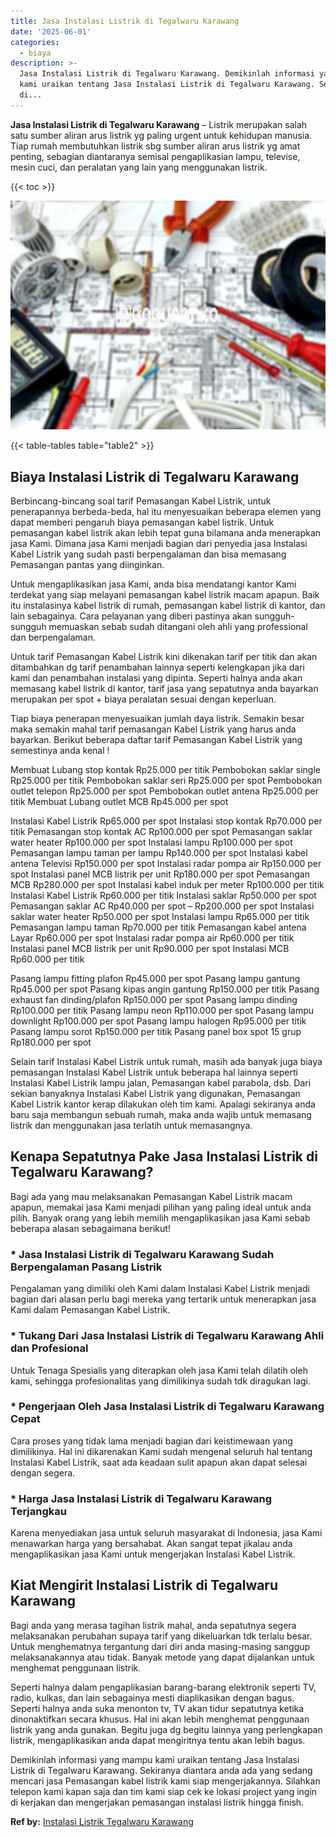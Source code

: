 ```yaml
---
title: Jasa Instalasi Listrik di Tegalwaru Karawang
date: '2025-06-01'
categories:
  - biaya
description: >-
  Jasa Instalasi Listrik di Tegalwaru Karawang. Demikinlah informasi yang mampu
  kami uraikan tentang Jasa Instalasi Listrik di Tegalwaru Karawang. Sekiranya
  di...
---
```


**Jasa Instalasi Listrik di Tegalwaru Karawang** – Listrik merupakan salah satu sumber aliran arus listrik yg paling urgent untuk kehidupan manusia. Tiap rumah membutuhkan listrik sbg sumber aliran arus listrik yg amat penting, sebagian diantaranya semisal pengaplikasian lampu, televise, mesin cuci, dan peralatan yang lain yang menggunakan listrik.

{{< toc >}}

![Jasa Instalasi Listrik di Tegalwaru Karawang](/images/instalasi-listrik-murah45.png)

{{< table-tables table="table2" >}}

## Biaya Instalasi Listrik di Tegalwaru Karawang

Berbincang-bincang soal tarif Pemasangan Kabel Listrik, untuk penerapannya berbeda-beda, hal itu menyesuaikan beberapa elemen yang dapat memberi pengaruh biaya pemasangan kabel listrik. Untuk pemasangan kabel listrik akan lebih tepat guna bilamana anda menerapkan jasa Kami. Dimana jasa Kami menjadi bagian dari penyedia jasa Instalasi Kabel Listrik yang sudah pasti berpengalaman dan bisa memasang Pemasangan pantas yang diinginkan.

Untuk mengaplikasikan jasa Kami, anda bisa mendatangi kantor Kami terdekat yang siap melayani pemasangan kabel listrik macam apapun. Baik itu instalasinya kabel listrik di rumah, pemasangan kabel listrik di kantor, dan lain sebagainya. Cara pelayanan yang diberi pastinya akan sungguh-sungguh memuaskan sebab sudah ditangani oleh ahli yang professional dan berpengalaman.

Untuk tarif Pemasangan Kabel Listrik kini dikenakan tarif per titik dan akan ditambahkan dg tarif penambahan lainnya seperti kelengkapan jika dari kami dan penambahan instalasi yang dipinta. Seperti halnya anda akan memasang kabel listrik di kantor, tarif jasa yang sepatutnya anda bayarkan merupakan per spot + biaya peralatan sesuai dengan keperluan.

Tiap biaya penerapan menyesuaikan jumlah daya listrik. Semakin besar maka semakin mahal tarif pemasangan Kabel Listrik yang harus anda bayarkan. Berikut beberapa daftar tarif Pemasangan Kabel Listrik yang semestinya anda kenal !

Membuat Lubang stop kontak Rp25.000 per titik Pembobokan saklar single Rp25.000 per titik Pembobokan saklar seri Rp25.000 per spot Pembobokan outlet telepon Rp25.000 per spot Pembobokan outlet antena Rp25.000 per titik Membuat Lubang outlet MCB Rp45.000 per spot

Instalasi Kabel Listrik Rp65.000 per spot Instalasi stop kontak Rp70.000 per titik Pemasangan stop kontak AC Rp100.000 per spot Pemasangan saklar water heater Rp100.000 per spot Instalasi lampu Rp100.000 per spot Pemasangan lampu taman per lampu Rp140.000 per spot Instalasi kabel antena Televisi Rp150.000 per spot Instalasi radar pompa air Rp150.000 per spot Instalasi panel MCB listrik per unit Rp180.000 per spot Pemasangan MCB Rp280.000 per spot Instalasi kabel induk per meter Rp100.000 per titik Instalasi Kabel Listrik Rp60.000 per titik Instalasi saklar Rp50.000 per spot Pemasangan saklar AC Rp40.000 per spot – Rp200.000 per spot Instalasi saklar water heater Rp50.000 per spot Instalasi lampu Rp65.000 per titik Pemasangan lampu taman Rp70.000 per titik Pemasangan kabel antena Layar Rp60.000 per spot Instalasi radar pompa air Rp60.000 per titik Instalasi panel MCB listrik per unit Rp90.000 per spot Instalasi MCB Rp60.000 per titik

Pasang lampu fitting plafon Rp45.000 per spot Pasang lampu gantung Rp45.000 per spot Pasang kipas angin gantung Rp150.000 per titik Pasang exhaust fan dinding/plafon Rp150.000 per spot Pasang lampu dinding Rp100.000 per titik Pasang lampu neon Rp110.000 per spot Pasang lampu downlight Rp100.000 per spot Pasang lampu halogen Rp95.000 per titik Pasang lampu sorot Rp150.000 per titik Pasang panel box spot 15 grup Rp180.000 per spot

Selain tarif Instalasi Kabel Listrik untuk rumah, masih ada banyak juga biaya pemasangan Instalasi Kabel Listrik untuk beberapa hal lainnya seperti Instalasi Kabel Listrik lampu jalan, Pemasangan kabel parabola, dsb. Dari sekian banyaknya Instalasi Kabel Listrik yang digunakan, Pemasangan Kabel Listrik kantor kerap dilakukan oleh tim kami. Apalagi sekiranya anda baru saja membangun sebuah rumah, maka anda wajib untuk memasang listrik dan menggunakan jasa terlatih untuk memasangnya.

## Kenapa Sepatutnya Pake Jasa Instalasi Listrik di Tegalwaru Karawang?

Bagi ada yang mau melaksanakan Pemasangan Kabel Listrik macam apapun, memakai jasa Kami menjadi pilihan yang paling ideal untuk anda pilih. Banyak orang yang lebih memilih mengaplikasikan jasa Kami sebab beberapa alasan sebagaimana berikut!

### \* Jasa Instalasi Listrik di Tegalwaru Karawang Sudah Berpengalaman Pasang Listrik

Pengalaman yang dimiliki oleh Kami dalam Instalasi Kabel Listrik menjadi bagian dari alasan perlu bagi mereka yang tertarik untuk menerapkan jasa Kami dalam Pemasangan Kabel Listrik.

### \* Tukang Dari Jasa Instalasi Listrik di Tegalwaru Karawang Ahli dan Profesional

Untuk Tenaga Spesialis yang diterapkan oleh jasa Kami telah dilatih oleh kami, sehingga profesionalitas yang dimilikinya sudah tdk diragukan lagi.

### \* Pengerjaan Oleh Jasa Instalasi Listrik di Tegalwaru Karawang Cepat

Cara proses yang tidak lama menjadi bagian dari keistimewaan yang dimilikinya. Hal ini dikarenakan Kami sudah mengenal seluruh hal tentang Instalasi Kabel Listrik, saat ada keadaan sulit apapun akan dapat selesai dengan segera.

### \* Harga Jasa Instalasi Listrik di Tegalwaru Karawang Terjangkau

Karena menyediakan jasa untuk seluruh masyarakat di Indonesia, jasa Kami menawarkan harga yang bersahabat. Akan sangat tepat jikalau anda mengaplikasikan jasa Kami untuk mengerjakan Instalasi Kabel Listrik.

## Kiat Mengirit Instalasi Listrik di Tegalwaru Karawang


Bagi anda yang merasa tagihan listrik mahal, anda sepatutnya segera melaksanakan perubahan supaya tarif yang dikeluarkan tdk terlalu besar. Untuk menghematnya tergantung dari diri anda masing-masing sanggup melaksanakannya atau tidak. Banyak metode yang dapat dijalankan untuk menghemat penggunaan listrik.

Seperti halnya dalam pengaplikasian barang-barang elektronik seperti TV, radio, kulkas, dan lain sebagainya mesti diaplikasikan dengan bagus. Seperti halnya anda suka menonton tv, TV akan tidur sepatutnya ketika dinonaktifkan secara khusus. Hal ini akan lebih menghemat penggunaan listrik yang anda gunakan. Begitu juga dg begitu lainnya yang perlengkapan listrik, mengaplikasikan anda dapat mengiritnya tentu akan lebih bagus.

Demikinlah informasi yang mampu kami uraikan tentang Jasa Instalasi Listrik di Tegalwaru Karawang. Sekiranya diantara anda ada yang sedang mencari jasa Pemasangan kabel listrik kami siap mengerjakannya. Silahkan telepon kami kapan saja dan tim kami siap cek ke lokasi project yang ingin di kerjakan dan mengerjakan pemasangan instalasi listrik hingga finish.

**Ref by:** [Instalasi Listrik Tegalwaru Karawang](https://id.wikipedia.org/wiki/Instalasi)
